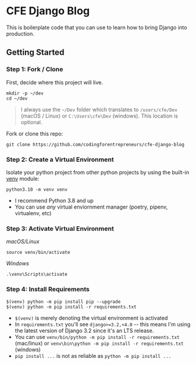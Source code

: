 # CFE Django Blog

This is boilerplate code that you can use to learn how to bring Django into production.

## Getting Started

### Step 1: Fork / Clone

First, decide where this project will live.

```
mkdir -p ~/dev
cd ~/dev
```

> I always use the `~/Dev` folder which translates to `/users/cfe/Dev` (macOS / Linux) or `C:\Users\cfe\Dev` (windows). This location is optional.

Fork or clone this repo:

```
git clone https://github.com/codingforentrepreneurs/cfe-django-blog
```

### Step 2: Create a Virtual Environment

Isolate your python project from other python projects by using the built-in [venv](https://docs.python.org/dev/library/venv.html) module:

```
python3.10 -m venv venv
```

- I recommend Python 3.8 and up
- You can use _any_ virtual enviornment manager (poetry, pipenv, virtualenv, etc)

### Step 3: Activate Virtual Environment

_macOS/Linux_

```
source venv/bin/activate
```

_Windows_

```
.\venv\Scripts\activate
```

### Step 4: Install Requirements

```
$(venv) python -m pip install pip --upgrade
$(venv) python -m pip install -r requirements.txt
```

- `$(venv)` is merely denoting the virtual environment is activated
- In `requirements.txt` you'll see `django>=3.2,<4.0` -- this means I'm using the latest version of Django 3.2 since it's an LTS release.
- You can use `venv/bin/python -m pip install -r requirements.txt` (mac/linux) or `venv\bin\python -m pip install -r requirements.txt` (windows)
- `pip install ...` is not as reliable as `python -m pip install ...`
